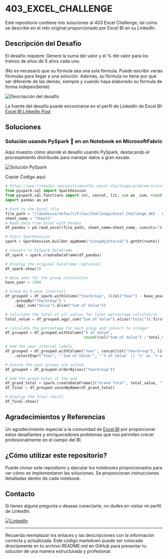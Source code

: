 # 403_EXCEL_CHALLENGE

Este repositorio contiene mis soluciones al 403 Excel Challenge, tal como se describe en el reto original proporcionado por Excel BI en su LinkedIn.

## Descripción del Desafío

El desafío requiere:
Genere la suma del valor y el % del valor para los tramos de años de 5 años cada uno.

(No es necesario que su fórmula sea una sola fórmula. Puede escribir varias fórmulas para llegar a una solución. Además, su fórmula no tiene por qué ser diferente de las demás, siempre y cuando haya elaborado su fórmula de forma independiente)

![Descripción del desafío](https://github.com/cristobalsalcedo90/BI_Challenges/blob/4a110c7ca86b8757e730e703e0c9e1d8f6e6b4dc/EXCEL_BI/403_EXCEL_CHALLENGE/files/Excel_BI.png)

La fuente del desafío puede encontrarse en el perfil de LinkedIn de Excel BI: [Excel BI LinkedIn Post](https://www.linkedin.com/posts/excelbi_excel-challenge-problem-activity-7169179556946329600-4n_0?utm_source=share&utm_medium=member_desktop)

## Soluciones

### Solución usando PySpark 🚀 en un Notebook en MicrosoftFabric

Aquí muestro cómo abordé el desafío usando PySpark, destacando el procesamiento distribuido para manejar datos a gran escala.

![Solución PySpark](https://github.com/cristobalsalcedo90/BI_Challenges/blob/4a110c7ca86b8757e730e703e0c9e1d8f6e6b4dc/EXCEL_BI/403_EXCEL_CHALLENGE/files/403_EXCEL_CHALLENGE.PNG)

Copiar Codigo aquí:

```python
# https://www.linkedin.com/posts/excelbi_excel-challenge-problem-activity-7169179556946329600-4n_0/
from pyspark.sql import SparkSession
from pyspark.sql.functions import col, concat, lit, sum as _sum, round, asc
import pandas as pd

# Path to the Excel file
file_path = "/lakehouse/default/Files/Challenge/Excel_Challenge_403 - Generate Pivot Table.xlsx"
sheet_name = "Sheet1"
# Read data from Excel with Pandas
df_pandas = pd.read_excel(file_path, sheet_name=sheet_name, usecols="A:B", nrows=100)

# Start SparkSession
spark = SparkSession.builder.appName("GroupByInterval").getOrCreate()

# Convert to PySpark DataFrame
df_spark = spark.createDataFrame(df_pandas)

# Display the original DataFrame (optional)
df_spark.show(3)

# Base year for the group calculation
base_year = 1990

# Group by 5-year intervals
df_grouped = df_spark.withColumn("YearGroup", ((col("Year") - base_year) / 5).cast("int") * 5 + base_year) \
    .groupBy("YearGroup") \
    .agg(_sum("Value").alias("Sum of Value"))

# Calculate the total of all values for later percentage calculation
total_value = df_grouped.agg(_sum("Sum of Value").alias("total")).first()["total"]

# Calculate the percentage for each group and convert to integer
df_grouped = df_grouped.withColumn("% of Value", 
                                   round((col("Sum of Value") / total_value) * 100).cast("int"))

# Add the year interval labels
df_grouped = df_grouped.withColumn("Year", concat(col("YearGroup"), lit("-"), col("YearGroup") + 4)) \
    .selectExpr("Year", "`Sum of Value`", "`% of Value` || '%' as `% of Value`")

# Ensure the year groups are sorted
df_grouped = df_grouped.orderBy(asc("YearGroup"))

# Add the grand total at the end
df_grand_total = spark.createDataFrame([("Grand Total", total_value, "100%")], ["Year", "Sum of Value", "% of Value"])
df_final = df_grouped.unionByName(df_grand_total)

# Display the final result
df_final.show()


```

## Agradecimientos y Referencias

Un agradecimiento especial a la comunidad de [Excel BI](https://www.linkedin.com/in/excelbi/) por proporcionar estos desafiantes y enriquecedores problemas que nos permiten crecer profesionalmente en el campo del BI.

## ¿Cómo utilizar este repositorio?

Puede clonar este repositorio y ejecutar los notebooks proporcionados para ver cómo se implementaron las soluciones. Se proporcionan instrucciones detalladas dentro de cada notebook.

## Contacto

Si tienes alguna pregunta o deseas conectarte, no dudes en visitar mi perfil de LinkedIn.

[![LinkedIn](https://img.shields.io/badge/LinkedIn-Cristobal%20Salcedo-blue)](https://www.linkedin.com/in/cristobal-salcedo)

---

Recuerda reemplazar los enlaces y las descripciones con la información correcta y actualizada. Este código markdown puede ser colocado directamente en tu archivo README.md en GitHub para presentar tu solución de una manera estructurada y profesional.
